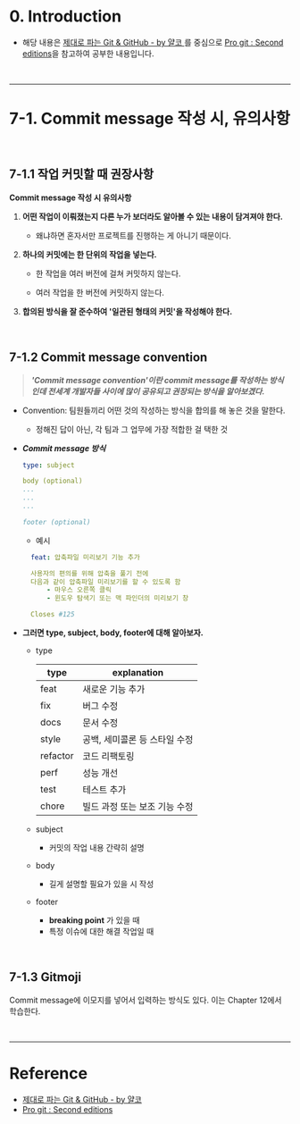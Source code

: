 # 0. Introduction

- 해당 내용은 [제대로 파는 Git & GitHub - by 얄코 ](https://www.inflearn.com/course/%EC%A0%9C%EB%8C%80%EB%A1%9C-%ED%8C%8C%EB%8A%94-%EA%B9%83/dashboard)를 중심으로 [Pro git : Second editions](https://book.naver.com/bookdb/book_detail.nhn?bid=7187291)을 참고하여 공부한 내용입니다.

<br>

---

# 7-1. Commit message 작성 시, 유의사항

<br>

## 7-1.1 작업 커밋할 때 권장사항

**Commit message 작성 시 유의사항**

1. **어떤 작업이 이뤄졌는지 다른 누가 보더라도 알아볼 수 있는 내용이 담겨져야 한다.**

   - 왜냐하면 혼자서만 프로젝트를 진행하는 게 아니기 때문이다.

2. **하나의 커밋에는 한 단위의 작업을 넣는다.**

   - 한 작업을 여러 버전에 걸쳐 커밋하지 않는다.

   - 여러 작업을 한 버전에 커밋하지 않는다.

3. **합의된 방식을 잘 준수하여 '일관된 형태의 커밋'을 작성해야 한다.**

<br>

## 7-1.2 Commit message convention

> **_'Commit message convention'이란 commit message를 작성하는 방식인데 전세계 개발자들 사이에 많이 공유되고 권장되는 방식을 알아보겠다._**

- Convention: 팀원들끼리 어떤 것의 작성하는 방식을 합의를 해 놓은 것을 말한다.

  - 정해진 답이 아닌, 각 팀과 그 업무에 가장 적합한 걸 택한 것

- **_Commit message 방식_**

  ```yml
  type: subject

  body (optional)
  ...
  ...
  ...

  footer (optional)
  ```

  - 예시

  ```yml
    feat: 압축파일 미리보기 기능 추가

    사용자의 편의를 위해 압축을 풀기 전에
    다음과 같이 압축파일 미리보기를 할 수 있도록 함
        - 마우스 오른쪽 클릭
        - 윈도우 탐색기 또는 맥 파인더의 미리보기 창

    Closes #125
  ```

- **그러면 type, subject, body, footer에 대해 알아보자.**

  - type

    | type     | explanation                   |
    | -------- | ----------------------------- |
    | feat     | 새로운 기능 추가              |
    | fix      | 버그 수정                     |
    | docs     | 문서 수정                     |
    | style    | 공백, 세미콜론 등 스타일 수정 |
    | refactor | 코드 리팩토링                 |
    | perf     | 성능 개선                     |
    | test     | 테스트 추가                   |
    | chore    | 빌드 과정 또는 보조 기능 수정 |

  - subject

    - 커밋의 작업 내용 간략히 설명

  - body

    - 길게 설명할 필요가 있을 시 작성

  - footer
    - **breaking point** 가 있을 때
    - 특정 이슈에 대한 해결 작업일 때

<br>

## 7-1.3 Gitmoji

Commit message에 이모지를 넣어서 입력하는 방식도 있다.
이는 Chapter 12에서 학습한다.

<br>

---

# Reference

- [제대로 파는 Git & GitHub - by 얄코](https://www.inflearn.com/course/%EC%A0%9C%EB%8C%80%EB%A1%9C-%ED%8C%8C%EB%8A%94-%EA%B9%83/dashboard)
- [Pro git : Second editions](https://book.naver.com/bookdb/book_detail.nhn?bid=7187291)
